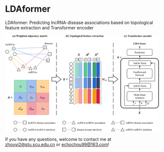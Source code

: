 # LDAformer
 LDAformer: Predicting lncRNA-disease associations based on topological feature extraction and Transformer encoder
 
![LDAformer](files/imgs/LDAformer.jpg)

If you have any questions, welcome to contact me at zhouyi2@stu.scu.edu.cn or echochou99@163.com!
